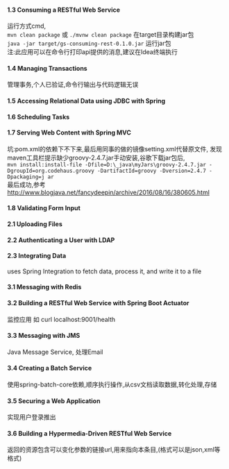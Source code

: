 
#### 1.3 Consuming a RESTful Web Service
运行方式cmd,  
`mvn clean package` 或 `./mvnw clean package`
在target目录构建jar包  
`java -jar target/gs-consuming-rest-0.1.0.jar`
运行jar包  
 注:此应用可以在命令行打印api提供的消息,建议在Idea终端执行
#### 1.4 Managing Transactions
管理事务,个人已验证,命令行输出与代码逻辑无误
#### 1.5 Accessing Relational Data using JDBC with Spring
#### 1.6 Scheduling Tasks
#### 1.7 Serving Web Content with Spring MVC
坑:pom.xml的依赖下不下来,最后用同事的做的镜像setting.xml代替原文件,
发现maven工具栏提示缺少groovy-2.4.7.jar手动安装,谷歌下载jar包后,  
`mvn install:install-file -Dfile=D:\_java\myJars\groovy-2.4.7.jar
  -DgroupId=org.codehaus.groovy -DartifactId=groovy -Dversion=2.4.7 -Dpackaging=j
 ar`  
 最后成功,参考<http://www.blogjava.net/fancydeepin/archive/2016/08/16/380605.html>
#### 1.8 Validating Form Input
#### 2.1 Uploading Files
#### 2.2 Authenticating a User with LDAP
#### 2.3 Integrating Data  
uses Spring Integration to fetch data, process it, and write it to a file
#### 3.1 Messaging with Redis
#### 3.2 Building a RESTful Web Service with Spring Boot Actuator
监控应用 如 curl localhost:9001/health
#### 3.3 Messaging with JMS
Java Message Service, 处理Email
#### 3.4 Creating a Batch Service
使用spring-batch-core依赖,顺序执行操作,从csv文档读取数据,转化处理,存储
#### 3.5 Securing a Web Application
实现用户登录推出
#### 3.6 Building a Hypermedia-Driven RESTful Web Service
返回的资源包含可以变化参数的链接url,用来指向本条目,(格式可以是json,xml等格式)
